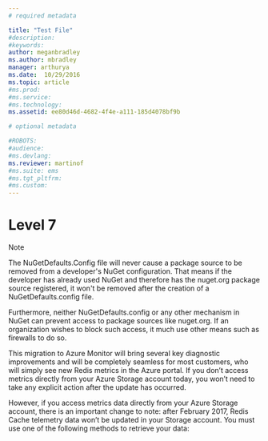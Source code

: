 ```yaml
---
# required metadata

title: "Test File"
#description:
#keywords:
author: meganbradley
ms.author: mbradley
manager: arthurya
ms.date:  10/29/2016
ms.topic: article
#ms.prod:
#ms.service:
#ms.technology:
ms.assetid: ee80d46d-4682-4f4e-a111-185d4078bf9b

# optional metadata

#ROBOTS:
#audience:
#ms.devlang:
ms.reviewer: martinof
#ms.suite: ems
#ms.tgt_pltfrm:
#ms.custom:
---
```



# Level 7

> [!NOTE]
> The NuGetDefaults.Config file will never cause a package source to be removed from a developer's NuGet configuration. That means if the developer has already used NuGet and therefore has the nuget.org package source registered, it won't be removed after the creation of a NuGetDefaults.config file.
>
> Furthermore, neither NuGetDefaults.config or any other mechanism in NuGet can prevent access to package sources like nuget.org. If an organization wishes to block such access, it much use other means such as firewalls to do so.

This migration to Azure Monitor will bring several key diagnostic improvements and will be completely seamless for most customers, who will simply see new Redis metrics in the Azure portal. If you don’t access metrics directly from your Azure Storage account today, you won’t need to take any explicit action after the update has occurred. 

However, if you access metrics data directly from your Azure Storage account, there is an important change to note: after February 2017, Redis Cache telemetry data won’t be updated in your Storage account. You must use one of the following methods to retrieve your data: